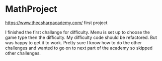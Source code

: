 # MathProject
https://www.thecsharpacademy.com/ first project

I finished the first challange for difficulty. Menu is set up to choose the game type then the difficulty.
My difficulty code should be refactored. But was happy to get it to work. 
Pretty sure I know how to do the other challenges and wanted to go on to next part of the academy so skipped other challenges.  
